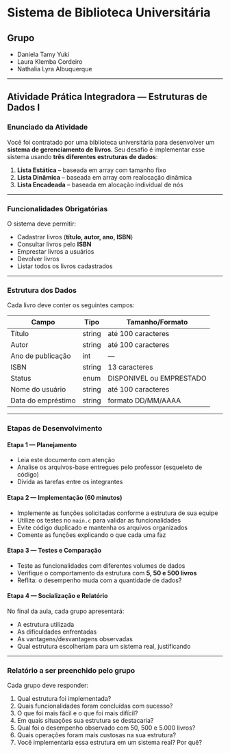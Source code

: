 # Sistema de Biblioteca Universitária

## Grupo
- Daniela Tamy Yuki  
- Laura Klemba Cordeiro  
- Nathalia Lyra Albuquerque  

---

## Atividade Prática Integradora — Estruturas de Dados I  

### Enunciado da Atividade
Você foi contratado por uma biblioteca universitária para desenvolver um **sistema de gerenciamento de livros**. Seu desafio é implementar esse sistema usando **três diferentes estruturas de dados**:

1. **Lista Estática** – baseada em array com tamanho fixo  
2. **Lista Dinâmica** – baseada em array com realocação dinâmica  
3. **Lista Encadeada** – baseada em alocação individual de nós  

---

### Funcionalidades Obrigatórias
O sistema deve permitir:

- Cadastrar livros (**título, autor, ano, ISBN**)  
- Consultar livros pelo **ISBN**  
- Emprestar livros a usuários  
- Devolver livros  
- Listar todos os livros cadastrados  

---

### Estrutura dos Dados
Cada livro deve conter os seguintes campos:

| Campo           | Tipo      | Tamanho/Formato               |
|-----------------|-----------|-------------------------------|
| Título          | string    | até 100 caracteres           |
| Autor           | string    | até 100 caracteres           |
| Ano de publicação | int      | —                             |
| ISBN            | string    | 13 caracteres                 |
| Status          | enum      | DISPONIVEL ou EMPRESTADO     |
| Nome do usuário | string    | até 100 caracteres           |
| Data do empréstimo | string  | formato DD/MM/AAAA           |

---

### Etapas de Desenvolvimento

#### Etapa 1 — Planejamento
- Leia este documento com atenção  
- Analise os arquivos-base entregues pelo professor (esqueleto de código)  
- Divida as tarefas entre os integrantes  

#### Etapa 2 — Implementação (60 minutos)
- Implemente as funções solicitadas conforme a estrutura de sua equipe  
- Utilize os testes no `main.c` para validar as funcionalidades  
- Evite código duplicado e mantenha os arquivos organizados  
- Comente as funções explicando o que cada uma faz  

#### Etapa 3 — Testes e Comparação
- Teste as funcionalidades com diferentes volumes de dados  
- Verifique o comportamento da estrutura com **5, 50 e 500 livros**  
- Reflita: o desempenho muda com a quantidade de dados?  

#### Etapa 4 — Socialização e Relatório
No final da aula, cada grupo apresentará:

- A estrutura utilizada  
- As dificuldades enfrentadas  
- As vantagens/desvantagens observadas  
- Qual estrutura escolheriam para um sistema real, justificando  

---

### Relatório a ser preenchido pelo grupo
Cada grupo deve responder:

1. Qual estrutura foi implementada?  
2. Quais funcionalidades foram concluídas com sucesso?  
3. O que foi mais fácil e o que foi mais difícil?  
4. Em quais situações sua estrutura se destacaria?  
5. Qual foi o desempenho observado com 50, 500 e 5.000 livros?  
6. Quais operações foram mais custosas na sua estrutura?  
7. Você implementaria essa estrutura em um sistema real? Por quê?  
